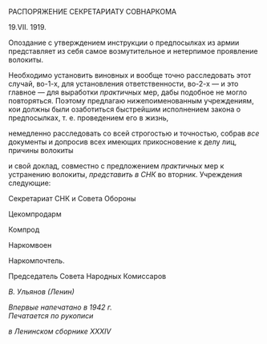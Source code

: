 РАСПОРЯЖЕНИЕ СЕКРЕТАРИАТУ СОВНАРКОМА

19.VII. 1919.

Опоздание с утверждением инструкции о предпосылках из армии представляет из себя самое возмутительное и нетерпимое проявление волокиты.

Необходимо установить виновных и вообще точно расследовать этот случай, во-1-х, для установления ответственности, во-2-х — и это главное — для выработки _практич­ных_ мер, дабы подобное не могло повторяться. Поэтому предлагаю нижепоименован­ным учреждениям, кои должны были озаботиться быстрейшим исполнением закона о предпосылках, т. е. проведением его в жизнь,

немедленно расследовать со всей строгостью и точностью, собрав _все_ документы и допросив всех имеющих прикосновение к делу лиц, причины волокиты

и свой доклад, совместно с предложением _практичных_ мер к устранению волокиты, _представить в СНК_ во вторник. Учреждения следующие:

Секретариат СНК и Совета Обороны

Цекомпродарм

Компрод

Наркомвоен

Наркомпочтель.

Председатель Совета Народных Комиссаров

_В. Ульянов (Ленин)_

_Впервые напечатано в 1942 г.                                                             Печатается по рукописи_

_в Ленинском сборнике_ _XXXIV_